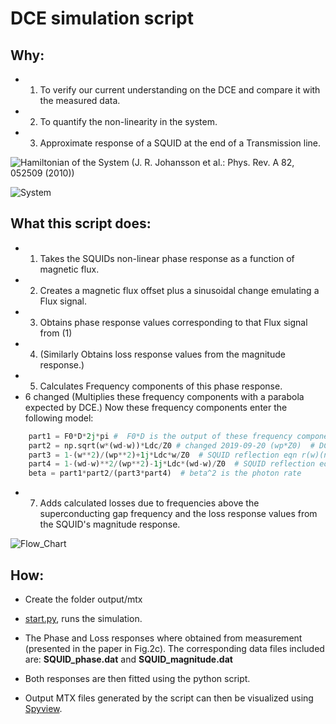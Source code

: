 # DCE simulation script

## Why:

- 1. To verify our current understanding on the DCE  and compare it with the measured data.
- 2. To quantify the non-linearity in the system.
- 3. Approximate response of a SQUID at the end of a Transmission line.

![Hamiltonian of the System](https://user-images.githubusercontent.com/4573907/40114212-544f9f36-590c-11e8-9134-163e7d6c2706.png)
(J. R. Johansson et al.: Phys. Rev. A 82, 052509 (2010))

![System](https://user-images.githubusercontent.com/4573907/68273709-7ef77700-0067-11ea-8cc6-8fa4d2bf58da.png)

## What this script does:

- 1. Takes the SQUIDs non-linear phase response as a function of magnetic flux.
- 2. Creates a magnetic flux offset plus a sinusoidal change emulating a Flux signal.
- 3. Obtains phase response values corresponding to that Flux signal from (1)
- 4. (Similarly Obtains loss response values from the magnitude response.)
- 5. Calculates Frequency components of this phase response.
- 6 changed (Multiplies these frequency components with a parabola expected by DCE.) 
Now these frequency components enter the following model:
```python
    part1 = F0*D*2j*pi #  F0*D is the output of these frequency components resulting in effective phase shifts
    part2 = np.sqrt(w*(wd-w))*Ldc/Z0 # changed 2019-09-20 (wp*Z0)  # DCE Parabola
    part3 = 1-(w**2)/(wp**2)+1j*Ldc*w/Z0  # SQUID reflection eqn r(w)(negative w)
    part4 = 1-(wd-w)**2/(wp**2)-1j*Ldc*(wd-w)/Z0  # SQUID reflection eqn r(w)(positive w)
    beta = part1*part2/(part3*part4)  # beta^2 is the photon rate
```
 
- 7. Adds calculated losses due to frequencies above the superconducting gap frequency and the loss response values from the SQUID's magnitude response.

![Flow_Chart](https://user-images.githubusercontent.com/4573907/40114197-4aeff86e-590c-11e8-917f-b8e18ca9b6f4.png)

## How:

- Create the folder output/mtx
- [start.py](https://github.com/benschneider/Sim_DCE/blob/master/start.py), runs the simulation.
-  The Phase and Loss responses where obtained from measurement (presented in the paper in Fig.2c). The corresponding data files included are: **SQUID_phase.dat** and **SQUID_magnitude.dat**
- Both responses are then fitted using the python script.

- Output MTX files generated by the script can then be visualized using [Spyview](http://nsweb.tn.tudelft.nl/~gsteele/spyview/).
